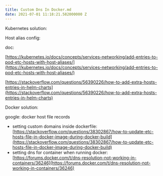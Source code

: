 ```yaml
---
title: Custom Dns In Docker.md
date: 2021-07-01 11:18:21.582000000 Z
---
```


Kubernetes solution:

  

Host alias config:

doc:

[https://kubernetes.io/docs/concepts/services-networking/add-entries-to-pod-etc-hosts-with-host-aliases/](https://kubernetes.io/docs/concepts/services-networking/add-entries-to-pod-etc-hosts-with-host-aliases/)

  

[https://stackoverflow.com/questions/56390226/how-to-add-extra-hosts-entries-in-helm-charts](https://stackoverflow.com/questions/56390226/how-to-add-extra-hosts-entries-in-helm-charts)

  

Docker solution:

google: docker host file records

-   setting custom domains inside dockerfile: [https://stackoverflow.com/questions/38302867/how-to-update-etc-hosts-file-in-docker-image-during-docker-build](https://stackoverflow.com/questions/38302867/how-to-update-etc-hosts-file-in-docker-image-during-docker-build)
-   setting dns for container when running docker: [https://forums.docker.com/t/dns-resolution-not-working-in-containers/36246](https://forums.docker.com/t/dns-resolution-not-working-in-containers/36246)
<!--stackedit_data:
eyJoaXN0b3J5IjpbMTgyMTU2NDc2OV19
-->
